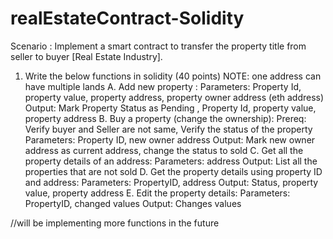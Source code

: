 # realEstateContract-Solidity
Scenario : Implement a smart contract to transfer the property title from seller to buyer [Real Estate Industry]. 
1. Write the below functions in solidity (40 points) NOTE: one address can have multiple lands 
A. Add new property : Parameters: Property Id, property value, property address, property owner address (eth address) Output: Mark Property Status as Pending , Property Id, property value, property address 
B. Buy a property (change the ownership): Prereq: Verify buyer and Seller are not same, Verify the status of the property Parameters: Property ID, new owner address Output: Mark new owner address as current address, change the status to sold 
C. Get all the property details of an address: Parameters: address Output: List all the properties that are not sold 
D. Get the property details using property ID and address: Parameters: PropertyID, address Output: Status, property value, property address 
E. Edit the property details: Parameters: PropertyID, changed values Output: Changes values

//will be implementing more functions in the future
